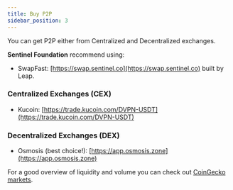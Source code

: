 ```yaml
---
title: Buy P2P
sidebar_position: 3
---
```


You can get P2P either from Centralized and Decentralized exchanges.

**Sentinel Foundation** recommend using:
- SwapFast: [https://swap.sentinel.co](https://swap.sentinel.co) built by Leap.

### Centralized Exchanges (CEX)

- Kucoin: [https://trade.kucoin.com/DVPN-USDT](https://trade.kucoin.com/DVPN-USDT)

### Decentralized Exchanges (DEX)

- Osmosis (best choice!): [https://app.osmosis.zone](https://app.osmosis.zone)

For a good overview of liquidity and volume you can check out [CoinGecko markets](https://www.coingecko.com/en/coins/sentinel#markets).